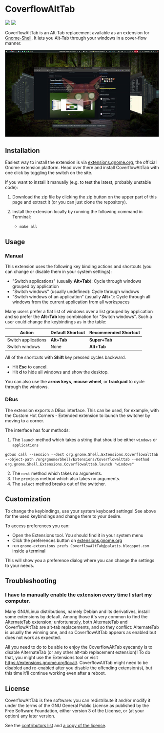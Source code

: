 # CoverflowAltTab

<a href="https://extensions.gnome.org/extension/97/coverflow-alt-tab/"><img src="https://img.shields.io/badge/Download-extensions.gnome.org-4a86cf.svg?logo=gnome&style=plastic" /></a>
<a href="https://hosted.weblate.org/engage/coverflow-alt-tab/"><img src="https://img.shields.io/weblate/progress/coverflow-alt-tab?style=plastic&logo=weblate&color=2ECCAA&label=Use%20Weblate%20for%20translation">
</a>

CoverflowAltTab is an Alt-Tab replacement available as an extension for [Gnome-Shell](https://www.gnome.org/). It lets you Alt-Tab through your windows in a cover-flow manner.

![Screenshot](img/screenshot.png)

## Installation

Easiest way to install the extension is via [extensions.gnome.org](https://extensions.gnome.org/extension/97/coverflow-alt-tab/), the official Gnome extension platform. Head over there and install CoverflowAltTab with one click by toggling the switch on the site.

If you want to install it manually (e.g. to test the latest, probably unstable code):

1. Download the zip file by clicking the zip button on the upper part of this page and extract it (or you can just clone the repository).

2. Install the extension locally by running the following command in Terminal:

    - `make all`

## Usage

### Manual

This extension uses the following key binding actions and shortcuts (you can change or disable them in your system settings):

-   "Switch applications" (usually **Alt+Tab**): Cycle through windows grouped by application
-   "Switch windows" (usually undefined): Cycle through windows 
-   "Switch windows of an application" (usually **Alt+\`**): Cycle through all windows from the current application from all workspaces

Many users prefer a flat list of windows over a list grouped by application and so prefer the **Alt+Tab** key combination for "Switch windows". 
Such a user could change the keybindings as in the table:

| Action              | Default Shortcut | Recommended Shortcut |
|---------------------|------------------|----------------------|
| Switch applications | **Alt+Tab**      | **Super+Tab**        |
| Switch windows      | None             | **Alt+Tab**          |


All of the shortcuts with **Shift** key pressed cycles backward.

-   Hit **Esc** to cancel.
-   Hit **d** to hide all windows and show the desktop.

You can also use the **arrow keys**, **mouse wheel**, or **trackpad** to cycle through the windows.

### DBus

The extension exports a DBus interface. This can be used, for example, with the Custom Hot Corners - Extended extension to launch the switcher by moving to a corner.

The interface has four methods: 

1. The `launch` method which takes a string that should be either `windows` or `applications`

```
gdbus call --session --dest org.gnome.Shell.Extensions.Coverflowalttab --object-path /org/gnome/Shell/Extensions/Coverflowalttab --method org.gnome.Shell.Extensions.Coverflowalttab.launch "windows"
```

2. The `next` method which takes no arguments.
3. The `previous` method which also takes no arguments.
4. The `select` method breaks out of the switcher.


## Customization

To change the keybindings, use your system keyboard settings! See above for the used keybindings and change them to your desire.

To access preferences you can:

  - Open the Extensions tool. You should find it in your system menu
  - Click the preferences button on [extensions.gnome.org](https://extensions.gnome.org/local/)
  - run `gnome-extensions prefs CoverflowAltTab@palatis.blogspot.com` inside a terminal

This will show you a preference dialog where you can change the settings to your needs.

## Troubleshooting

### I have to manually enable the extension every time I start my computer.

Many GNU/Linux distributions, namely Debian and its derivatives, install some extensions by default. Among those it's very common to find the [AlternateTab](https://extensions.gnome.org/extension/15/alternatetab/) extension; unfortunately, both AlternateTab and CoverflowAltTab are alt-tab replacements, and so they conflict: AlternateTab is usually the winning one, and so CoverflowAltTab appears as enabled but does not work as expected.

All you need to do to be able to enjoy the CoverflowAltTab eyecandy is to disable AlternateTab (or any other alt-tab replacement extension)! To do that, you might use the Extensions tool or visit https://extensions.gnome.org/local/. CoverflowAltTab might need to be disabled and re-enabled after you disable the offending extension(s), but this time it'll continue working even after a reboot.

## License

CoverflowAltTab is free software: you can redistribute it and/or modify it under the terms of the GNU General Public License as published by the Free Software Foundation, either version 3 of the License, or (at your option) any later version.

See the [contributors list](CONTRIBUTORS.md) and [a copy of the license](COPYING).
